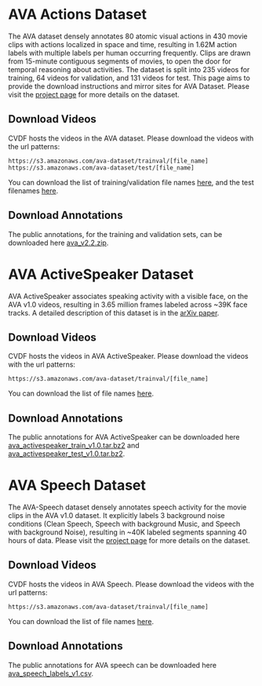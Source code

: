 # AVA Actions Dataset
The AVA dataset densely annotates 80 atomic visual actions in 430 movie clips with actions localized in space and time, resulting in 1.62M action labels with multiple labels per human occurring frequently. Clips are drawn from 15-minute contiguous segments of movies, to open the door for temporal reasoning about activities. The dataset is split into 235 videos for training, 64 videos for validation, and 131 videos for test. This page aims to provide the download instructions and mirror sites for AVA Dataset. Please visit the [project page](https://research.google.com/ava/) for more details on the dataset.
## Download Videos
CVDF hosts the videos in the AVA dataset. Please download the videos with the url patterns:
```
https://s3.amazonaws.com/ava-dataset/trainval/[file_name]
https://s3.amazonaws.com/ava-dataset/test/[file_name]
```
You can download the list of training/validation file names [here](https://s3.amazonaws.com/ava-dataset/annotations/ava_file_names_trainval_v2.1.txt), and the test filenames [here](https://s3.amazonaws.com/ava-dataset/annotations/ava_file_names_test_v2.1.txt).

## Download Annotations
The public annotations, for the training and validation sets, can be downloaded here [ava_v2.2.zip](https://s3.amazonaws.com/ava-dataset/annotations/ava_v2.2.zip).

# AVA ActiveSpeaker Dataset
AVA ActiveSpeaker associates speaking activity with a visible face, on the AVA v1.0 videos, resulting in 3.65 million frames labeled across ~39K face tracks. A detailed description of this dataset is in the [arXiv paper](https://arxiv.org/abs/1901.01342).

## Download Videos
CVDF hosts the videos in AVA ActiveSpeaker. Please download the videos with the url patterns:
```
https://s3.amazonaws.com/ava-dataset/trainval/[file_name]
```
You can download the list of file names [here](https://s3.amazonaws.com/ava-dataset/annotations/ava_speech_file_names_v1.txt).

## Download Annotations
The public annotations for AVA ActiveSpeaker can be downloaded here [ava_activespeaker_train_v1.0.tar.bz2](https://s3.amazonaws.com/ava-dataset/annotations/ava_activespeaker_train_v1.0.tar.bz2) and [ava_activespeaker_test_v1.0.tar.bz2](https://s3.amazonaws.com/ava-dataset/annotations/ava_activespeaker_test_v1.0.tar.bz2).


# AVA Speech Dataset
The AVA-Speech dataset densely annotates speech activity for the movie clips in the AVA v1.0 dataset. It explicitly labels 3 background noise conditions (Clean Speech, Speech with background Music, and Speech with background Noise), resulting in ~40K labeled segments spanning 40 hours of data. Please visit the [project page](https://research.google.com/ava/) for more details on the dataset.

## Download Videos
CVDF hosts the videos in AVA Speech. Please download the videos with the url patterns:
```
https://s3.amazonaws.com/ava-dataset/trainval/[file_name]
```
You can download the list of file names [here](https://s3.amazonaws.com/ava-dataset/annotations/ava_speech_file_names_v1.txt).

## Download Annotations
The public annotations for AVA speech can be downloaded here [ava_speech_labels_v1.csv](https://s3.amazonaws.com/ava-dataset/annotations/ava_speech_labels_v1.csv).
